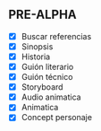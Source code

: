 ## PRE-ALPHA
- [x] Buscar referencias
- [x] Sinopsis
- [x] Historia
- [x] Guión literario
- [x] Guión técnico
- [x] Storyboard
- [x] Audio animatica
- [x] Animatica
- [x] Concept personaje
